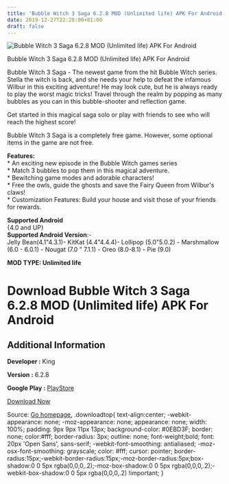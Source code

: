 ```yaml
---
title: 'Bubble Witch 3 Saga 6.2.8 MOD (Unlimited life) APK For Android'
date: 2019-12-27T22:28:00+01:00
draft: false
---
```


![Bubble Witch 3 Saga 6.2.8 MOD (Unlimited life) APK For Android](https://i0.wp.com/apkhome.net/wp-content/uploads/2019/11/Bubble-Witch-3-Saga.png "Bubble Witch 3 Saga 6.2.8 MOD (Unlimited life) APK For Android")

  

Bubble Witch 3 Saga 6.2.8 MOD (Unlimited life) APK For Android

Bubble Witch 3 Saga - The newest game from the hit Bubble Witch series. Stella the witch is back, and she needs your help to defeat the infamous Wilbur in this exciting adventure! He may look cute, but he is always ready to play the worst magic tricks! Travel through the realm by popping as many bubbles as you can in this bubble-shooter and reflection game.

Get started in this magical saga solo or play with friends to see who will reach the highest score!

Bubble Witch 3 Saga is a completely free game. However, some optional items in the game are not free.

**Features:**  
\* An exciting new episode in the Bubble Witch games series  
\* Match 3 bubbles to pop them in this magical adventure.  
\* Bewitching game modes and adorable characters!  
\* Free the owls, guide the ghosts and save the Fairy Queen from Wilbur's claws!  
\* Customization Features: Build your house and visit those of your friends for rewards.

**Supported Android**  
{4.0 and UP}  
**Supported Android Version**:-  
Jelly Bean(4.1"4.3.1)- KitKat (4.4"4.4.4)- Lollipop (5.0"5.0.2) - Marshmallow (6.0 - 6.0.1) - Nougat (7.0 " 7.1.1) - Oreo (8.0-8.1) - Pie (9.0)

**MOD TYPE: Unlimited life**

Download Bubble Witch 3 Saga 6.2.8 MOD (Unlimited life) APK For Android
=======================================================================

Additional Information
----------------------

**Developer :** King

**Version :** 6.2.8

**Google Play :** [PlayStore](https://play.google.com/store/apps/details?id=com.king.bubblewitch3)

  

[Download Now](https://store4app.co/post/bubble-witch-3-saga-6-2-8-mod-unlimited-life-apk-for-android_1574143432)

  
Source: [Go homepage.](https://store4app.co/post/bubble-witch-3-saga-6-2-8-mod-unlimited-life-apk-for-android_1574143432) .downloadtop{ text-align:center; -webkit-appearance: none; -moz-appearance: none; appearance: none; width: 100%; padding: 9px 9px 11px 13px; background-color: #0EBD3F; border: none; color:#fff; border-radius: 3px; outline: none; font-weight;bold; font: 20px 'Open Sans', sans-serif; -webkit-font-smoothing: antialiased; -moz-osx-font-smoothing: grayscale; color: #fff; cursor: pointer; border-radius:15px;-webkit-border-radius:15px;-moz-border-radius:5px;box-shadow:0 0 5px rgba(0,0,0,.2);-moz-box-shadow:0 0 5px rgba(0,0,0,.2);-webkit-box-shadow:0 0 5px rgba(0,0,0,.2) !important; }